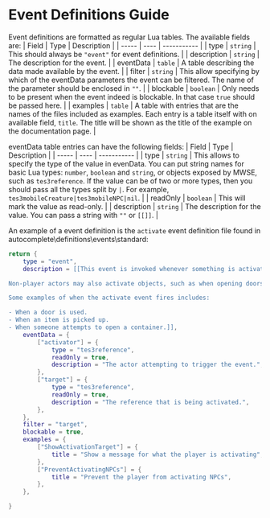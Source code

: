 # Event Definitions Guide

Event definitions are formatted as regular Lua tables. The available fields are:
| Field | Type | Description |
| ----- | ---- | ----------- |
| type  | `string` | This should always be `"event"` for event definitions. |
| description | `string` | The description for the event. |
| eventData | `table` | A table describing the data made available by the event. |
| filter | `string` | This allow specifying by which of the eventData parameters the event can be filtered. The name of the parameter should be enclosed in `""`. |
| blockable | `boolean` | Only needs to be present when the event indeed is blockable. In that case `true` should be passed here. |
| examples | `table` | A table with entries that are the names of the files included as examples. Each entry is a table itself with on available field, `title`. The title will be shown as the title of the example on the documentation page. |


eventData table entries can have the following fields:
| Field | Type | Description |
| ----- | ---- | ----------- |
| type  | `string` | This allows to specify the type of the value in evenData. You can put string names for basic Lua types: `number`, `boolean` and `string`, or objects exposed by MWSE, such as `tes3reference`. If the value can be of two or more types, then you should pass all the types split by `|`. For example, `tes3mobileCreature|tes3mobileNPC|nil`. |
| readOnly | `boolean` | This will mark the value as read-only. |
| description | `string` | The description for the value. You can pass a string with `""` or `[[]]`. |


An example of a event definition is the `activate` event definition file found in autocomplete\definitions\events\standard:

```Lua
return {
	type = "event",
	description = [[This event is invoked whenever something is activated, typically by the player. Activation is usually done with the associated activate/use key, but may also be forced by scripts.

Non-player actors may also activate objects, such as when opening doors, or via MWSE functions like [`tes3.activate()`](https://mwse.github.io/MWSE/apis/tes3/#tes3activate).

Some examples of when the activate event fires includes:

- When a door is used.
- When an item is picked up.
- When someone attempts to open a container.]],
	eventData = {
		["activator"] = {
			type = "tes3reference",
			readOnly = true,
			description = "The actor attempting to trigger the event.",
		},
		["target"] = {
			type = "tes3reference",
			readOnly = true,
			description = "The reference that is being activated.",
		},
	},
	filter = "target",
	blockable = true,
	examples = {
		["ShowActivationTarget"] = {
			title = "Show a message for what the player is activating",
		},
		["PreventActivatingNPCs"] = {
			title = "Prevent the player from activating NPCs",
		},
	},

}
```
